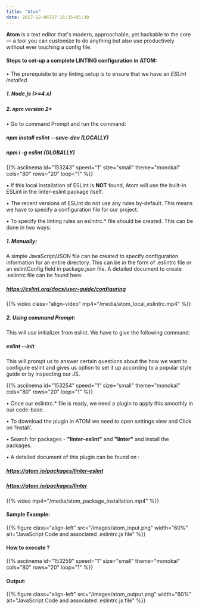 ```yaml
---
title: "Atom"
date: 2017-12-06T17:16:35+05:30
---
```


__Atom__ is a text editor that's modern, approachable, yet hackable to the core — a tool you can customize to do anything but also use productively without ever touching a config file.

#### Steps to set-up a complete __LINTING__ configuration in __ATOM__:

•	The prerequisite to any linting setup is to ensure that we have an _ESLint installed_.<br/>

#####  1. __Node.js (>=4.x)__
#####  2. __npm version 2+__

•	Go to command Prompt and run the command:<br/>
##### __npm install eslint --save-dev (LOCALLY)__
##### __npm i -g eslint (GLOBALLY)__

{{% asciinema id="153243" speed="1" size="small" theme="monokai" cols="80" rows="20" loop="1" %}}

•	If this local installation of ESLint is __NOT__ found, Atom will use the built-in ESLint in the linter-eslint package itself.

•	The recent versions of ESLint do not use any rules by-default. This means we have to specify a configuration file for our project.

•	To specify the linting rules an eslintrc.* file should be created. This can be done in two ways:

##### 1. Manually:
A simple JavaScript/JSON file can be created to specify configuration information for an entire directory. This can be in the form of .eslintrc file or an eslintConfig field in package.json file. A detailed document to create .eslintrc file can be found here:

##### https://eslint.org/docs/user-guide/configuring

{{%
  video class="align-video" mp4="/media/atom_local_eslintrc.mp4"
%}}

##### 2. Using command Prompt:
This will use initializer from eslint. We have to give the following command:<br/>

#####  __eslint --init__

This will prompt us to answer certain questions about the how we want to configure eslint and gives us option to set it up according to a popular style guide or by inspecting our JS.

{{% asciinema id="153254" speed="1" size="small" theme="monokai" cols="80" rows="20" loop="1" %}}

•	Once our eslintrc.* file is ready, we need a plugin to apply this smoothly in our code-base.

•	To download the plugin in ATOM we need to open settings view and Click on ‘Install’.

•	Search for packages - __"linter-eslint"__ and __"linter"__ and install the packages.

•	A detailed document of this plugin can be found on :
##### https://atom.io/packages/linter-eslint
##### https://atom.io/packages/linter

{{%
  video mp4="/media/atom_package_installation.mp4"
%}}

#### Sample Example:

{{% figure class="align-left" src="/images/atom_input.png" width="60%" alt="JavaScript Code and associated .eslintrc.js file" %}}

#### How to execute ?

{{% asciinema id="153259" speed="1" size="small" theme="monokai" cols="80" rows="20" loop="1" %}}

#### Output:

{{% figure class="align-left" src="/images/atom_output.png" width="60%" alt="JavaScript Code and associated .eslintrc.js file" %}}
